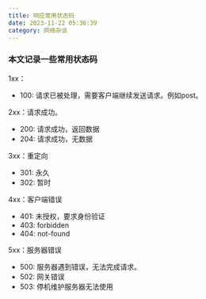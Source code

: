 ```yaml
---
title: 响应常用状态码
date: 2023-11-22 05:36:39
category: 网络杂谈
---
```


### 本文记录一些常用状态码

1xx：
- 100: 请求已被处理，需要客户端继续发送请求。例如post。

2xx：请求成功。
- 200: 请求成功，返回数据
- 204: 请求成功，无数据

3xx：重定向
- 301: 永久
- 302: 暂时

4xx：客户端错误
- 401: 未授权，要求身份验证
- 403: forbidden
- 404: not-found

5xx：服务器错误
- 500: 服务器遇到错误，无法完成请求。
- 502: 网关错误
- 503: 停机维护服务器无法使用
